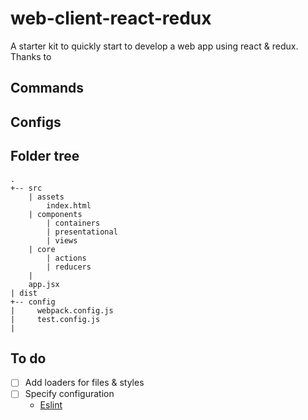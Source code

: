 # web-client-react-redux
A starter kit to quickly start to develop a web app using react & redux.
Thanks to 
## Commands
## Configs
## Folder tree
```
.
+-- src
    | assets
        index.html
    | components
        | containers
        | presentational
        | views
    | core
        | actions
        | reducers
    | 
    app.jsx
| dist
+-- config
|     webpack.config.js
|     test.config.js      
| 
```

## To do
- [ ] Add loaders for files & styles
- [ ] Specify configuration
    - [Eslint](http://eslint.org/docs/user-guide/configuring)

